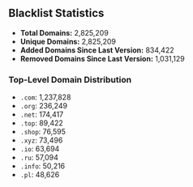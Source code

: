 ## Blacklist Statistics

- **Total Domains:** 2,825,209
- **Unique Domains:** 2,825,209
- **Added Domains Since Last Version:** 834,422
- **Removed Domains Since Last Version:** 1,031,129

### Top-Level Domain Distribution

-  `.com`: 1,237,828
-  `.org`: 236,249
-  `.net`: 174,417
-  `.top`: 89,422
-  `.shop`: 76,595
-  `.xyz`: 73,496
-  `.io`: 63,694
-  `.ru`: 57,094
-  `.info`: 50,216
-  `.pl`: 48,626
